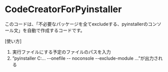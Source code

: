 # CodeCreatorForPyinstaller

このコードは、「不必要なパッケージを全てexcludeする、pyinstallerのコンソール文」を自動で作成するコードです。

[使い方]
1. 実行ファイルにする予定のファイルのパスを入力
2. ”pyinstaller C:... --onefile -- noconsole --exclude-module ...”が出力される

